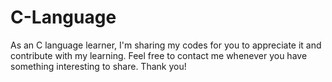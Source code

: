 # C-Language
As an C language learner, I'm sharing my codes for you to appreciate it and contribute with my learning. 
Feel free to contact me whenever you have something interesting to share. Thank you!
